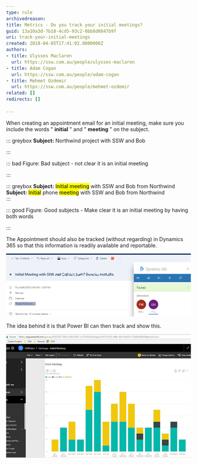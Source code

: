 ```yaml
---
type: rule
archivedreason: 
title: Metrics - Do you track your initial meetings?
guid: 13a10a3d-7b18-4cd5-93c2-0bb8d8847b9f
uri: track-your-initial-meetings
created: 2018-04-05T17:41:02.0000000Z
authors:
- title: Ulysses Maclaren
  url: https://ssw.com.au/people/ulysses-maclaren
- title: Adam Cogan
  url: https://ssw.com.au/people/adam-cogan
- title: Mehmet Ozdemir
  url: https://ssw.com.au/people/mehmet-ozdemir
related: []
redirects: []

---
```


When creating an appointment email for an initial meeting, make sure you include the words " **initial** " and " **meeting** " on the subject. 



::: greybox
 **Subject:**  Northwind project with SSW and Bob

:::




::: bad
Figure: Bad subject - not clear it is an initial meeting

:::



::: greybox
 **Subject:** <mark>Initial meeting</mark> with SSW and Bob from Northwind
**Subject:** <mark>Initial</mark> phone 
         <mark>meeting</mark> with SSW and Bob from Northwind  
:::




::: good
Figure: Good subjects - Make clear it is an initial meeting by having both words 

:::



<!--endintro-->

The Appointment should also be tracked (without regarding) in Dynamics 365 so that this information is readily available and reportable.

![Figure: Initial Meeting created in Outlook and tracked to Dynamics 365](initial-meeting-dynamics.png)  

The idea behind it is that Power BI can then track and show this.

![Figure: It's clear to see that there is no yellow in the past couple of months, which may indicate work drying up for Stephen's area](initial-meeting-graph.jpg)
